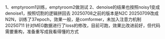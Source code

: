 1、emptyroom1训练，emptyroom2做测试
2、denoise的结果也按照noisy1变成denoise1，按照切割的逻辑拼回去
20250708之前的版本是N2C
20250709改成N2N，训练了37epoch，效果一般，是comformer，未加入注意力机制
20250711 针对MEG数据进行了loss的修改，目前可跑，效果比改进前好，但代码需要重构，准备重写成我看得懂的方式
